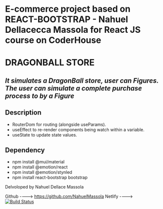 # E-commerce project based on REACT-BOOTSTRAP - Nahuel Dellacecca Massola for React JS course on CoderHouse
# DRAGONBALL STORE
## _It simulates a DragonBall store, user can Figures. The user can simulate a complete purchase process to by a Figure_


## Description 

- RouterDom for routing (alongside useParams).
- useEffect to re-render components being watch within a variable.
- useState to update state values.

## Dependency

- npm install @mui/material
- npm install @emotion/react
- npm install @emotion/stynled
- npm install react-bootstrap bootstrap


Delvoloped by Nahuel Dellace Massola 

Github ----> https://github.com/NahuelMassola 
Netlify ---->  [![Build Status](https://travis-ci.org/joemccann/dillinger.svg?branch=master)](https://dragonball-store.netlify.app/)



